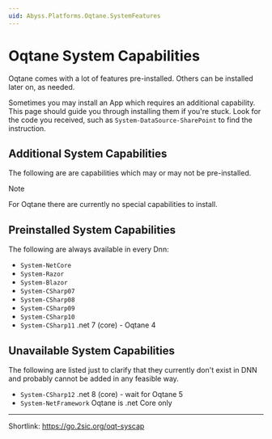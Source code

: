 ```yaml
---
uid: Abyss.Platforms.Oqtane.SystemFeatures
---
```


# Oqtane System Capabilities

Oqtane comes with a lot of features pre-installed.
Others can be installed later on, as needed.

Sometimes you may install an App which requires an additional capability.
This page should guide you through installing them if you're stuck.
Look for the code you received, such as `System-DataSource-SharePoint` to find the instruction.

## Additional System Capabilities

The following are are capabilities which may or may not be pre-installed.

> [!NOTE]
> For Oqtane there are currently no special capabilities to install.

## Preinstalled System Capabilities

The following are always available in every Dnn:

* `System-NetCore`
* `System-Razor`
* `System-Blazor`
* `System-CSharp07`
* `System-CSharp08`
* `System-CSharp09`
* `System-CSharp10`
* `System-CSharp11` .net 7 (core) - Oqtane 4

## Unavailable System Capabilities

The following are listed just to clarify that they currently don't exist in DNN and
probably cannot be added in any feasible way.

* `System-CSharp12` .net 8 (core) - wait for Oqtane 5
* `System-NetFramework` Oqtane is .net Core only

---

Shortlink: <https://go.2sic.org/oqt-syscap>

